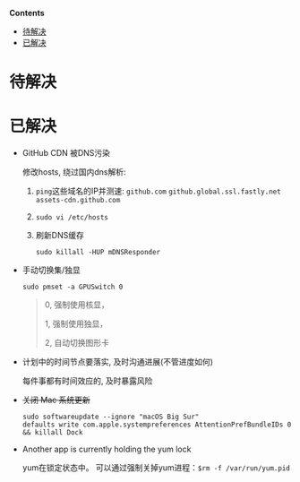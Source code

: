 <!-- START doctoc generated TOC please keep comment here to allow auto update -->
<!-- DON'T EDIT THIS SECTION, INSTEAD RE-RUN doctoc TO UPDATE -->
**Contents**

- [待解决](#%E5%BE%85%E8%A7%A3%E5%86%B3)
- [已解决](#%E5%B7%B2%E8%A7%A3%E5%86%B3)

<!-- END doctoc generated TOC please keep comment here to allow auto update -->

# 待解决

# 已解决

- GitHub CDN 被DNS污染

  修改hosts, 绕过国内dns解析:

  1. `ping`这些域名的IP并测速: `github.com` `github.global.ssl.fastly.net`
      `assets-cdn.github.com`

  2. `sudo vi /etc/hosts`

  3. 刷新DNS缓存

     `sudo killall -HUP mDNSResponder`

- 手动切换集/独显

  ```shell
  sudo pmset -a GPUSwitch 0
  ```
  
  > 0, 强制使用核显，
  >
  > 1, 强制使用独显，
  >
  > 2, 自动切换图形卡
  
  

- 计划中的时间节点要落实, 及时沟通进展(不管进度如何)

    每件事都有时间效应的, 及时暴露风险

- ~~关闭 Mac 系统更新~~

    ```shell
    sudo softwareupdate --ignore "macOS Big Sur"
    defaults write com.apple.systempreferences AttentionPrefBundleIDs 0 && killall Dock 
    ```
    

- Another app is currently holding the yum lock

    yum在锁定状态中。
    可以通过强制关掉yum进程：`$rm -f /var/run/yum.pid`

